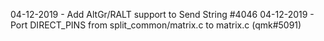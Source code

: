 04-12-2019 - Add AltGr/RALT support to Send String #4046
04-12-2019 - Port DIRECT_PINS from split_common/matrix.c to matrix.c (qmk#5091)